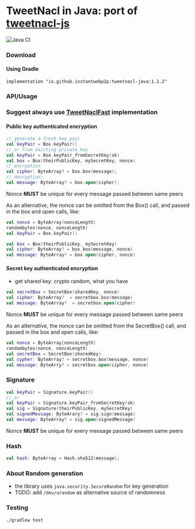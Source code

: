 TweetNacl in Java: port of [tweetnacl-js](https://github.com/dchest/tweetnacl-js)
====================================================================

![Java CI](https://github.com/InstantWebP2P/tweetnacl-java/workflows/Java%20CI/badge.svg)

### Download

#### Using Gradle

```
implementation "io.github.instantwebp2p:tweetnacl-java:1.1.2"
```

### API/Usage

### Suggest always use [TweetNaclFast](https://github.com/InstantWebP2P/tweetnacl-java/blob/master/src/main/java/com/iwebpp/crypto/TweetNaclFast.java) implementation

#### Public key authenticated encryption

```kotlin
// generate a fresh key pair 
val keyPair = Box.keyPair()
// or from existing private key
val keyPair = Box.keyPair_fromSecretKey(sk)
val box = Box(theirPublicKey, mySecretKey, nonce)
// encryption 
val cipher: ByteArray? = box.box(message);
// decryption: 
val message: ByteArray? = box.open(cipher);
```

Nonce **MUST** be unique for every message passed between same peers

As an alternative, the nonce can be omitted from the Box() call, and passed in the box and open calls, like:

```kotlin
val nonce = ByteArray(nonceLength) 
randombytes(nonce, nonceLength)
val keyPair = Box.keyPair()

val box = Box(theirPublicKey, mySecretKey)
val cipher: ByteArray? = box.box(message, nonce)
val message: ByteArray? = box.open(cipher, nonce)
```

#### Secret key authenticated encryption

* get shared key: crypto random, what you have
```kotlin
val secretBox = SecretBox(sharedKey, nonce)
val cipher: ByteArray?  = secretbox.box(message)
val message: ByteArray?  = secretbox.open(cipher)
```

Nonce **MUST** be unique for every message passed between same peers

As an alternative, the nonce can be omitted from the SecretBox() call, and passed in the box and open calls, like:

```kotlin
val nonce = ByteArray[nonceLength]
randombytes(nonce, nonceLength)
val secretBox = SecretBox(sharedKey)
val cypher: ByteArray? = secretbox.box(message, nonce)
val message: ByteArry? = secretbox.open(cipher, nonce)
```

### Signature

```kotlin
val keyPair = Signature.keyPair()
// or 
val keyPair = Signature.keyPair_fromSecretKey(sk)
val sig = Signature(theirPublicKey, mySecretKey)
val signedMessage: ByteArary? = sig.sign(message)
val message: ByteArray? = sig.open(signedMessage)
```

Nonce **MUST** be unique for every message passed between same peers

### Hash

```kotlin
val hash: ByteArray = Hash.sha512(message);
```

### About Random generation 

* the library uses `java.security.SecureRandom` for key generation
* TODO: add `/dev/urandom` as alternative source of randomness


### Testing

```shell
./gradlew test
```
